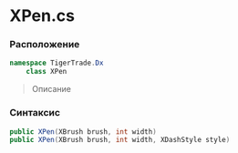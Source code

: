 
# XPen.cs
### Расположение
```csharp
namespace TigerTrade.Dx  
    class XPen
```

> Описание

### Синтаксис
```csharp
public XPen(XBrush brush, int width)
public XPen(XBrush brush, int width, XDashStyle style)
```
